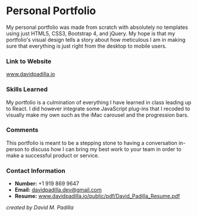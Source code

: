 # Personal Portfolio

My personal portfolio was made from scratch with absolutely no templates using just HTML5, CSS3, Bootstrap 4, and jQuery. My hope is that my portfolio's visual design tells a story about how meticulous I am in making sure that everything is just right from the desktop to mobile users.

### Link to Website

www.davidpadilla.io

### Skills Learned

My portfolio is a culmination of everything I have learned in class leading up to React. I did however integrate some JavaScript plug-ins that I recoded to visually make my own such as the iMac carousel and the progression bars.

### Comments

This portfolio is meant to be a stepping stone to having a conversation in-person to discuss how I can bring my best work to your team in order to make a successful product or service.

### Contact Information

- **Number:** +1 919 869 9647
- **Email:** davidpadilla.dev@gmail.com
- **Resume:** www.davidpadilla.io/public/pdf/David_Padilla_Resume.pdf

_created by David M. Padilla_
